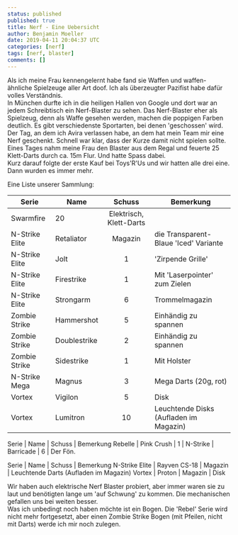 ```yaml
---
status: published
published: true
title: Nerf - Eine Uebersicht
author: Benjamin Moeller
date: 2019-04-11 20:04:37 UTC
categories: [nerf]
tags: [nerf, blaster]
comments: []
---
```


Als ich meine Frau kennengelernt habe fand sie Waffen und waffen-ähnliche Spielzeuge aller Art doof. Ich als überzeugter Pazifist habe dafür volles Verständnis.  
In München durfte ich in die heiligen Hallen von Google und dort war an jedem Schreibtisch ein Nerf-Blaster zu sehen. Das Nerf-Blaster eher als Spielzeug, denn als Waffe gesehen werden, machen die poppigen Farben deutlich. Es gibt verschiedenste Sportarten, bei denen 'geschossen' wird.  
Der Tag, an dem ich Avira verlassen habe, an dem hat mein Team mir eine Nerf geschenkt. Schnell war klar, dass der Kurze damit nicht spielen sollte. Eines Tages nahm meine Frau den Blaster aus dem Regal und feuerte 25 Klett-Darts durch ca. 15m Flur. Und hatte Spass dabei.  
Kurz darauf folgte der erste Kauf bei Toys'R'Us und wir hatten alle drei eine. Dann wurden es immer mehr.

Eine Liste unserer Sammlung:

Serie | Name | Schuss | Bemerkung
--- | --- | :---: | ---
| Swarmfire| 20 | Elektrisch, Klett-Darts
N-Strike Elite | Retaliator | Magazin | die Transparent-Blaue 'Iced' Variante
N-Strike Elite | Jolt | 1 | 'Zirpende Grille'
N-Strike Elite | Firestrike | 1 | Mit 'Laserpointer' zum Zielen
N-Strike Elite | Strongarm | 6 | Trommelmagazin
Zombie Strike | Hammershot | 5 | Einhändig zu spannen
Zombie Strike | Doublestrike | 2 | Einhändig zu spannen
Zombie Strike | Sidestrike | 1 | Mit Holster
N-Strike Mega | Magnus | 3 | Mega Darts (20g, rot)
Vortex | Vigilon | 5 | Disk
Vortex | Lumitron | 10 | Leuchtende Disks (Aufladen im Magazin)

Serie | Name | Schuss | Bemerkung
Rebelle | Pink Crush | 1 | 
N-Strike | Barricade | 6 | Der Fön.

Serie | Name | Schuss | Bemerkung
N-Strike Elite | Rayven CS-18 | Magazin | Leuchtende Darts (Aufladen im Magazin)
Vortex | Proton | Magazin | Disk


Wir haben auch elektrische Nerf Blaster probiert, aber immer waren sie zu laut und benötigten lange um 'auf Schwung' zu kommen. Die mechanischen gefallen uns bei weiten besser.  
Was ich unbedingt noch haben möchte ist ein Bogen. Die 'Rebel' Serie wird nicht mehr fortgesetzt, aber einen Zombie Strike Bogen (mit Pfeilen, nicht mit Darts) werde ich mir noch zulegen.
